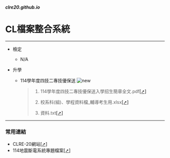 ##### clre20.github.io

# CL檔案整合系統
---
- 檢定
  - N/A

- 升學
  - 114學年度四技二專技優保送 ![new](https://github.com/clre20/clre20.github.io/blob/main/new.png)
    > 1. 114學年度四技二專技優保送入學招生簡章全文.pdf[[➚]](https://clre20.github.io/114學年度四技二專技優保送/114學年度四技二專技優保送入學招生簡章全文.pdf)
    > 
    > 2. 校系科(組)、學程資料檔_輔導考生用.xlsx[[➚]](https://clre20.github.io/114學年度四技二專技優保送/校系科(組)、學程資料檔_輔導考生用.xlsx)
    > 
    > 3. 資料.txt[[➚]](https://clre20.github.io/114學年度四技二專技優保送/資料.txt)

---
### 常用連結
- CLRE-20網站[[➚]](https://clre20.mcooest.us.kg)
- 114地震斷電系統專題檔案[[➚]](https://github.com/clre20/Earthquake-power-system-2024-Topics)
